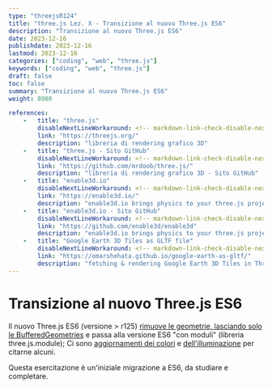 ```yaml
---
type: "threejsR124"
title: "three.js Lez. X - Transizione al nuovo Three.js ES6"
description: "Transizione al nuovo Three.js ES6"
date: 2023-12-16
publishdate: 2023-12-16
lastmod: 2023-12-16
categories: ["coding", "web", "three.js"]
keywords: ["coding", "web", "three.js"]
draft: false
toc: false
summary: "Transizione al nuovo Three.js ES6"
weight: 8980

references:
    -   title: "three.js"
        disableNextLineWorkaround: <!-- markdown-link-check-disable-next-line -->
        link: "https://threejs.org/"
        description: "libreria di rendering grafico 3D"
    -   title: "three.js - Sito GitHub"
        disableNextLineWorkaround: <!-- markdown-link-check-disable-next-line -->
        link: "https://github.com/mrdoob/three.js/"
        description: "libreria di rendering grafico 3D - Sito GitHub"
    -   title: "enable3d.io"
        disableNextLineWorkaround: <!-- markdown-link-check-disable-next-line -->
        link: "https://enable3d.io/"
        description: "enable3d.io brings physics to your three.js project and the third dimension to your Phaser 3 game"
    -   title: "enable3d.io - Sito GitHub"
        disableNextLineWorkaround: <!-- markdown-link-check-disable-next-line -->
        link: "https://github.com/enable3d/enable3d"
        description: "enable3d.io brings physics to your three.js project and the third dimension to your Phaser 3 game - Sito GitHub"
    -   title: "Google Earth 3D Tiles as GLTF file"
        disableNextLineWorkaround: <!-- markdown-link-check-disable-next-line -->
        link: "https://omarshehata.github.io/google-earth-as-gltf/"
        description: "fetching & rendering Google Earth 3D Tiles in ThreeJS"
---
```


# Transizione al nuovo Three.js ES6

Il nuovo Three.js ES6 (versione > r125) [rimuove le geometrie, lasciando solo le BufferedGeometries](https://github.com/mrdoob/three.js/wiki/Migration-Guide#r124--r125) e passa alla versione ES6 "con moduli" (libreria three.js.module); Ci sono [aggiornamenti dei colori](https://discourse.threejs.org/t/updates-to-lighting-in-three-js-r155/53733) e [dell'illuminazione](https://discourse.threejs.org/t/updates-to-lighting-in-three-js-r155/53733) per citarne alcuni.

Questa esercitazione è un'iniziale migrazione a ES6, da studiare e completare.

<!-- markdownlint-disable MD033 -->

<script type="importmap">
  {
    "imports": {
        "three": "https://unpkg.com/three@0.156.0/build/three.module.js",
        "three/addons/": "https://unpkg.com/three@0.156.0/examples/jsm/"
    }
  }
</script>

<script type="module">
import * as THREE from 'three';
// import { GLTFLoader } from 'three/addons/GLTFLoader.js';

var scene = new THREE.Scene();

// set a camera
var camera = new THREE.PerspectiveCamera( 75, window.innerWidth/window.innerHeight, 0.1, 1000 );
camera.position.x = 30;
camera.position.y = 30;
camera.position.z = 100;

// add a light
const light = new THREE.PointLight(0xFFFFFF, 3);
light.position.x = 0;
light.position.y = 30;
light.position.z = 30;
scene.add(light);

const ambientLight = new THREE.AmbientLight( 0x404040, 0.6 );
scene.add( ambientLight );

// adds the axis
var axis = new THREE.AxesHelper(50, 0, 0, 0x00ff00);
scene.add(axis);

// adds the helper
const cameraHelper = new THREE.CameraHelper(light.shadow.camera);
scene.add(cameraHelper);

// THREE.WebGLRenderer.useLegacyLights=true;
var renderer = new THREE.WebGLRenderer(
  {canvas: document.querySelector("#canvas")}
);

// FIXME - Fix lighting major change
// See: https://discourse.threejs.org/t/updates-to-lighting-in-three-js-r155/53733
renderer.useLegacyLights=true;

renderer.setSize( renderer.domElement.clientWidth, renderer.domElement.clientHeight );

//document.body.appendChild( renderer.domElement );

// Start coding here

class Stella {
  constructor(n, x, y) {
      this.nome = n;
      this.x = x;
      this.y = y;
      this.pianeta = null;
  }

  ruota(tempo) {
      if (this.pianeta != null) {
          this.pianeta.x = this.x + Math.cos(tempo) * this.pianeta.distanza;
          this.pianeta.y = this.y + Math.sin(tempo) * this.pianeta.distanza;

          this.pianeta.ruota(tempo);
      }
  }
}

class Pianeta {
  constructor(n, d) {
      this.nome = n;
      this.distanza = d;
      this.luna = null;
      this.x = 0;
      this.y = 0;
  }

  ruota(tempo) {
      if (this.luna != null) {
          this.luna.x = this.x + Math.cos(6*tempo) * this.luna.distanza;
          this.luna.y = this.y + Math.sin(6*tempo) * this.luna.distanza;
      }
  }
}

class Luna {
  constructor(n, d) {
      this.nome = n;
      this.distanza = d;
      this.x = 0;
      this.y = 0;
  }
}

let stella = new Stella("Sole", 0, 0);
let terra = new Pianeta("Terra", 45);
let luna = new Luna("Luna", 6);

stella.pianeta = terra;
terra.luna = luna;

// create the geometry with the material for the head
var sunMaterial = new THREE.MeshPhongMaterial({color: 0xff7700});
var sunGeometry = new THREE.SphereGeometry( 20, 10, 10 );
var stellaSphere = new THREE.Mesh( sunGeometry, sunMaterial );

var earthMaterial = new THREE.MeshPhongMaterial({color: 0x1111ff});
var earthGeometry = new THREE.SphereGeometry( 5, 10, 10 );
var terraSphere = new THREE.Mesh( earthGeometry, earthMaterial );

var moonMaterial = new THREE.MeshPhongMaterial({color: 0x887788});
var moonGeometry = new THREE.SphereGeometry( 1, 10, 10 );
var lunaSphere = new THREE.Mesh( moonGeometry, moonMaterial );

stellaSphere.position.set(stella.x, 0, stella.y);
scene.add(stellaSphere);

terraSphere.position.set(terra.x, 0, terra.y);
scene.add(terraSphere);

lunaSphere.position.set(luna.x, 0, luna.y);
scene.add(lunaSphere);

let alpha = 0;

var animate = function () {
    requestAnimationFrame( animate );

    alpha += 0.01;
    stella.ruota(alpha);

    stellaSphere.position.set(stella.x, 0, stella.y);
    terraSphere.position.set(terra.x, 0, terra.y);
    lunaSphere.position.set(luna.x, 0, luna.y);

    renderer.render( scene, camera );
};

animate();
</script>

<canvas id="canvas" style="width: 100%; height: 100%;"></canvas>

<!-- markdownlint-enable MD033 -->